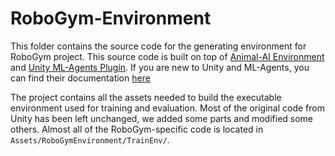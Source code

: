 # RoboGym-Environment

This folder contains the source code for the generating environment for RoboGym project. This source code is built on top of  [Animal-AI Environment](https://github.com/beyretb/AnimalAI-Environment) 
and [Unity ML-Agents Plugin](https://github.com/Unity-Technologies/ml-agents). If you are new to Unity and ML-Agents, you can find their documentation [here](https://github.com/Unity-Technologies/ml-agents/tree/master/docs)

The project contains all the assets needed to build the executable environment used for training and evaluation. Most of the 
original code from Unity has been left unchanged, we added some parts and modified some others. Almost all of the 
RoboGym-specific code is located in `Assets/RoboGymEnvironment/TrainEnv/`.

